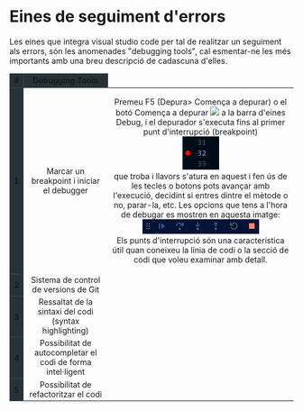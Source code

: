 <!-- TITLE: Eines de seguiment d'errors -->
<!-- SUBTITLE: Eines de seguiment d'errors -->

# Eines de seguiment d'errors
Les eines que integra visual studio code per tal de realitzar un seguiment als errors, són les anomenades "debugging tools", cal esmentar-ne les més importants amb una breu descripció de cadascuna d'elles. 
<br/>
<table style="text-align:center; margin:auto;">
  <thead>
    <tr>
			<th style="background-color:#263238; border: 1px solid #37474f; " scope="col">#</th>
      <th style="background-color:#263238; border: 1px solid #37474f; " scope="col">Debugging Tools</th>
    </tr>
  </thead>
  <tbody>
    <tr>
      <th style="background-color:#263238; border: 1px solid #37474f; " scope="row">1</th>
      <td>Marcar un breakpoint i iniciar el debugger</td>
			<td><p>Premeu F5 (Depura> Comença a depurar) o el botó Comença a depurar <img style="width:10px;" src="https://docs.microsoft.com/en-us/visualstudio/debugger/media/dbg-tour-start-debugging.png?view=vs-2017" />	a la barra d'eines Debug, i el depurador s'executa fins al primer punt d'interrupció (breakpoint) 
			<br/>
			<img src="/uploads/ngjnkdgafjlkfdh.png" />
			<br/> que troba i llavors s'atura en aquest i fen ús de les tecles o botons pots avançar amb l'execució, decidint si entres dintre el mètode o no, parar-la, etc. Les opcions que tens a l'hora de debugar es mostren en aquesta imatge:
<img src="/uploads/idsg-8-riuteitoipre.png" />
<br/>
			Els punts d'interrupció són una característica útil quan coneixeu la línia de codi o la secció de codi que voleu examinar amb detall.</p></td>
    </tr>
    <tr>
      <th style="background-color:#263238; border: 1px solid #37474f; vertical-align:middle" scope="row">2</th>
      <td>Sistema de control de versions de Git</td>
    </tr>
		 <tr>
      <th style="background-color:#263238; border: 1px solid #37474f; vertical-align:middle" scope="row">3</th>
      <td>Ressaltat de la sintaxi del codi (syntax highlighting)</td>
    </tr>
		 <tr>
      <th style="background-color:#263238; border: 1px solid #37474f; vertical-align:middle" scope="row">4</th>
      <td>Possibilitat de autocompletar el codi de forma intel·ligent</td>
    </tr>
		<tr>
      <th style="background-color:#263238; border: 1px solid #37474f; vertical-align:middle" scope="row">5</th>
      <td>Possibilitat de refactoritzar el codi</td>
    </tr>
  </tbody>
</table>
<br/>